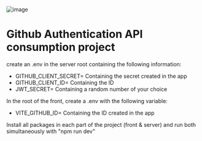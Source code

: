 
![image](https://github.com/ElJohnnie/github_oauth/assets/54804502/f43a7b27-2ad7-420f-a271-5ecbe2055506)

<h1>Github Authentication API consumption project</h1>

<p>create an .env in the server root containing the following information:</p>

<ul>
  <li>GITHUB_CLIENT_SECRET= Containing the secret created in the app</li>
  <li>GITHUB_CLIENT_ID= Containing the ID</li>
  <li>JWT_SECRET= Containing a random number of your choice</li>
</ul>

<p>In the root of the front, create a .env with the following variable:</p>

<ul>
  <li>VITE_GITHUB_ID= Containing the ID created in the app</li>
</ul>

<p>Install all packages in each part of the project (front & server) and run both simultaneously with "npm run dev"</p>
